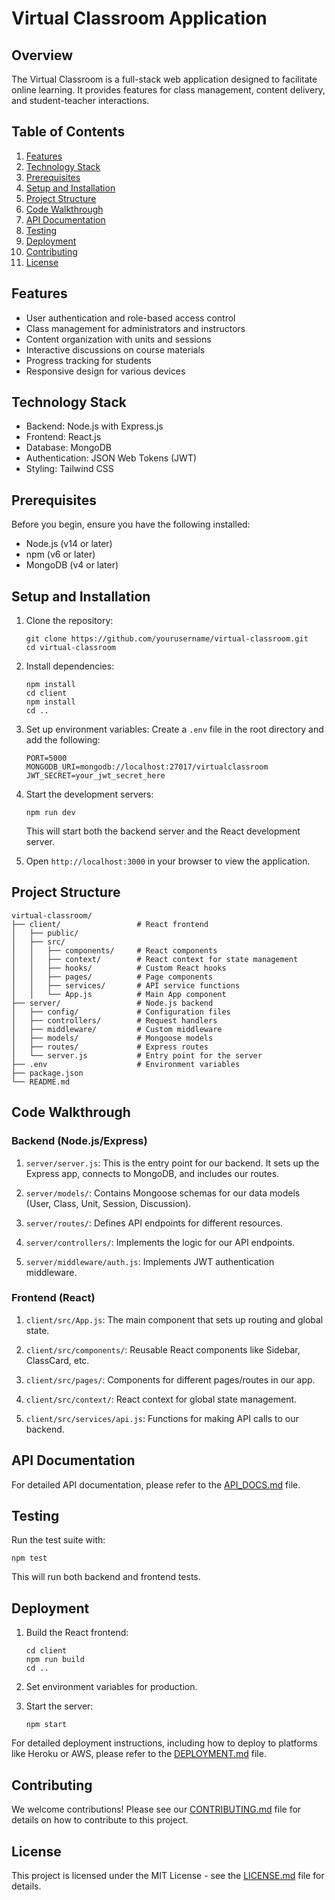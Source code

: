 # Virtual Classroom Application

## Overview

The Virtual Classroom is a full-stack web application designed to facilitate online learning. It provides features for class management, content delivery, and student-teacher interactions.

## Table of Contents

1. [Features](#features)
2. [Technology Stack](#technology-stack)
3. [Prerequisites](#prerequisites)
4. [Setup and Installation](#setup-and-installation)
5. [Project Structure](#project-structure)
6. [Code Walkthrough](#code-walkthrough)
7. [API Documentation](#api-documentation)
8. [Testing](#testing)
9. [Deployment](#deployment)
10. [Contributing](#contributing)
11. [License](#license)

## Features

- User authentication and role-based access control
- Class management for administrators and instructors
- Content organization with units and sessions
- Interactive discussions on course materials
- Progress tracking for students
- Responsive design for various devices

## Technology Stack

- Backend: Node.js with Express.js
- Frontend: React.js
- Database: MongoDB
- Authentication: JSON Web Tokens (JWT)
- Styling: Tailwind CSS

## Prerequisites

Before you begin, ensure you have the following installed:
- Node.js (v14 or later)
- npm (v6 or later)
- MongoDB (v4 or later)

## Setup and Installation

1. Clone the repository:
   ```
   git clone https://github.com/yourusername/virtual-classroom.git
   cd virtual-classroom
   ```

2. Install dependencies:
   ```
   npm install
   cd client
   npm install
   cd ..
   ```

3. Set up environment variables:
   Create a `.env` file in the root directory and add the following:
   ```
   PORT=5000
   MONGODB_URI=mongodb://localhost:27017/virtualclassroom
   JWT_SECRET=your_jwt_secret_here
   ```

4. Start the development servers:
   ```
   npm run dev
   ```

   This will start both the backend server and the React development server.

5. Open `http://localhost:3000` in your browser to view the application.

## Project Structure

```
virtual-classroom/
├── client/                 # React frontend
│   ├── public/
│   ├── src/
│   │   ├── components/     # React components
│   │   ├── context/        # React context for state management
│   │   ├── hooks/          # Custom React hooks
│   │   ├── pages/          # Page components
│   │   ├── services/       # API service functions
│   │   └── App.js          # Main App component
├── server/                 # Node.js backend
│   ├── config/             # Configuration files
│   ├── controllers/        # Request handlers
│   ├── middleware/         # Custom middleware
│   ├── models/             # Mongoose models
│   ├── routes/             # Express routes
│   └── server.js           # Entry point for the server
├── .env                    # Environment variables
├── package.json
└── README.md
```

## Code Walkthrough

### Backend (Node.js/Express)

1. `server/server.js`: This is the entry point for our backend. It sets up the Express app, connects to MongoDB, and includes our routes.

2. `server/models/`: Contains Mongoose schemas for our data models (User, Class, Unit, Session, Discussion).

3. `server/routes/`: Defines API endpoints for different resources.

4. `server/controllers/`: Implements the logic for our API endpoints.

5. `server/middleware/auth.js`: Implements JWT authentication middleware.

### Frontend (React)

1. `client/src/App.js`: The main component that sets up routing and global state.

2. `client/src/components/`: Reusable React components like Sidebar, ClassCard, etc.

3. `client/src/pages/`: Components for different pages/routes in our app.

4. `client/src/context/`: React context for global state management.

5. `client/src/services/api.js`: Functions for making API calls to our backend.

## API Documentation

For detailed API documentation, please refer to the [API_DOCS.md](API_DOCS.md) file.

## Testing

Run the test suite with:

```
npm test
```

This will run both backend and frontend tests.

## Deployment

1. Build the React frontend:
   ```
   cd client
   npm run build
   cd ..
   ```

2. Set environment variables for production.

3. Start the server:
   ```
   npm start
   ```

For detailed deployment instructions, including how to deploy to platforms like Heroku or AWS, please refer to the [DEPLOYMENT.md](DEPLOYMENT.md) file.

## Contributing

We welcome contributions! Please see our [CONTRIBUTING.md](CONTRIBUTING.md) file for details on how to contribute to this project.

## License

This project is licensed under the MIT License - see the [LICENSE.md](LICENSE.md) file for details.
